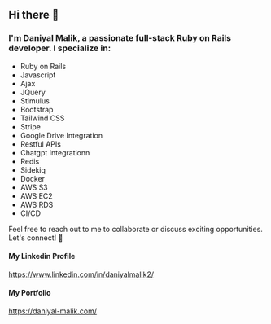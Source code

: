 ## Hi there 👋
### I'm Daniyal Malik, a passionate full-stack Ruby on Rails developer. I specialize in:
- Ruby on Rails
- Javascript
- Ajax
- JQuery
- Stimulus
- Bootstrap
- Tailwind CSS
- Stripe
- Google Drive Integration
- Restful APIs
- Chatgpt Integrationn
- Redis
- Sidekiq
- Docker
- AWS S3
- AWS EC2
- AWS RDS
- CI/CD

Feel free to reach out to me to collaborate or discuss exciting opportunities. Let's connect! 🌟

#### My Linkedin Profile
https://www.linkedin.com/in/daniyalmalik2/

#### My Portfolio
https://daniyal-malik.com/
